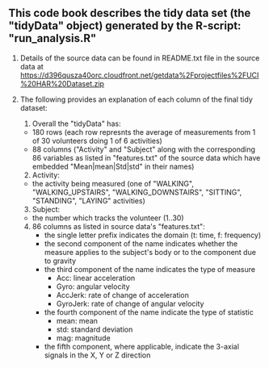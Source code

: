 ## This code book describes the tidy data set (the "tidyData" object) generated by the R-script: "run_analysis.R"

1. Details of the source data can be found in README.txt file in the source data at 
https://d396qusza40orc.cloudfront.net/getdata%2Fprojectfiles%2FUCI%20HAR%20Dataset.zip

2. The following provides an explanation of each column of the final tidy dataset:
   1. Overall the "tidyData" has:
     * 180 rows (each row represnts the average of measurements from 1 of 30 volunteers doing 1 of 6 activities) 
     * 88 columns ("Activity" and "Subject" along with the corresponding 86 variables as listed in "features.txt" of the source data which have embedded "Mean|mean|Std|std" in their names)
   2. Activity:
     * the activity being measured (one of "WALKING", "WALKING_UPSTAIRS", "WALKING_DOWNSTAIRS", "SITTING", "STANDING", "LAYING" activities)
   3. Subject:
     * the number which tracks the volunteer (1..30)
   4. 86 columns as listed in source data's "features.txt":
      - the single letter prefix indicates the domain (t: time, f: frequency)
      - the second component of the name indicates whether the measure applies to the subject's body or to the component due to gravity
      - the third component of the name indicates the type of measure
        * Acc: linear acceleration
        * Gyro: angular velocity
        * AccJerk: rate of change of acceleration
        * GyroJerk: rate of change of angular velocity
      - the fourth component of the name indicate the type of statistic
        * mean: mean
        * std: standard deviation
        * mag: magnitude
      - the fifth component, where applicable, indicate the 3-axial signals in the X, Y or Z direction
